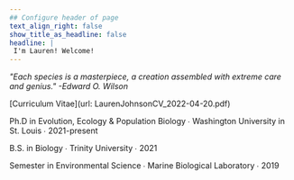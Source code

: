 ```yaml
---
## Configure header of page
text_align_right: false
show_title_as_headline: false
headline: |
 I'm Lauren! Welcome!
---
```


<!-- this is a subheadline -->

*"Each species is a masterpiece, a creation assembled with extreme care and genius." -Edward O. Wilson*

[Curriculum Vitae](url: LaurenJohnsonCV_2022-04-20.pdf)


<i class = "fas fa-graduation-cap pr2"></i>Ph.D in Evolution, Ecology & Population Biology &#8729; Washington University in St. Louis &#8729; 2021-present

<i class = "fas fa-graduation-cap pr2"></i>B.S. in Biology &#8729; Trinity University &#8729; 2021

<i class = "fas fa-graduation-cap pr2"></i>Semester in Environmental Science &#8729; Marine Biological Laboratory &#8729; 2019
